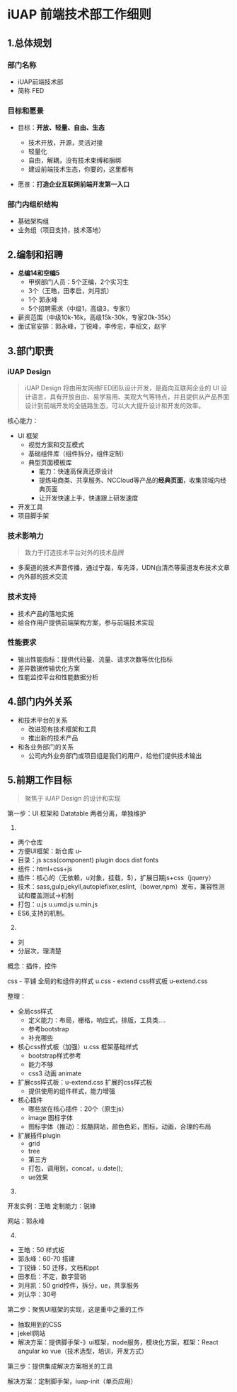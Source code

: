 # iUAP 前端技术部工作细则

## 1.总体规划

### 部门名称
- iUAP前端技术部
- 简称 FED

### 目标和愿景

- 目标：**开放、轻量、自由、生态**
	- 技术开放，开源，灵活对接
	- 轻量化
	- 自由，解耦，没有技术束缚和捆绑
	- 建设前端技术生态，你要的，这里都有

- 愿景：**打造企业互联网前端开发第一入口**

### 部门内组织结构

- 基础架构组
- 业务组（项目支持，技术落地）

## 2.编制和招聘

- **总编14和空编5**
	- 甲纲部门人员：5个正编，2个实习生
	- 3个（王皓，田孝启，刘月凯）
	- 1个 郭永峰
	- 5个招聘需求（中级1，高级3，专家1）
- 薪资范围（中级10k-16k，高级15k-30k，专家20k-35k）
- 面试官安排：郭永峰，丁锐峰，李传忠，李绍文，赵宇

## 3.部门职责

### iUAP Design

> iUAP Design 将由用友网络FED团队设计开发，是面向互联网企业的 UI 设计语言，具有开放自由、易学易用、美观大气等特点，并且提供从产品界面设计到前端开发的全链路生态，可以大大提升设计和开发的效率。

核心能力：
- UI 框架
	- 视觉方案和交互模式
	- 基础组件库（组件拆分，组件定制）
	- 典型页面模板库
		- 能力：快速高保真还原设计
		- 提炼电商类、共享服务、NCCloud等产品的**经典页面**，收集领域内经典页面
		- 让开发快速上手，快速跟上研发速度
- 开发工具
- 项目脚手架

### 技术影响力

> 致力于打造技术平台对外的技术品牌

- 多渠道的技术声音传播，通过宁磊，车先泽，UDN白清杰等渠道发布技术文章
- 内外部的技术交流

### 技术支持
- 技术产品的落地实施
- 给合作用户提供前端架构方案，参与前端技术实现

### 性能要求
- 输出性能指标：提供代码量、流量、请求次数等优化指标
- 差异数据传输优化方案
- 性能监控平台和性能数据分析

## 4.部门内外关系

- 和技术平台的关系
	- 改进现有技术框架和工具
	- 推出新的技术产品
- 和各业务部门的关系
	- 公司内外业务部门或项目组是我们的用户，给他们提供技术输出

## 5.前期工作目标

> 聚焦于 iUAP Design 的设计和实现

第一步：UI 框架和 Datatable 两者分离，单独维护

1.
- 两个仓库
- 方便UI框架：新仓库 u-
- 目录：js scss(component) plugin docs dist fonts
- 组件：html+css+js
- 插件：核心的（无依赖，u对象，挂载，$），扩展日期js+css（jquery）
- 技术：sass,gulp,jekyll,autoplefixer,eslint,（bower,npm）发布，兼容性测试和覆盖测试->机制
- 打包：u.js u.umd.js u.min.js
- ES6,支持的机制。

2.

- 刘
- 分层次，理清楚

概念：插件，控件

css
	- 平铺 全局的和组件的样式 u.css
	- extend css样式板 u-extend.css

整理：
- 全局css样式
	- 定义能力：布局，栅格，响应式，排版，工具类....
	- 参考bootstrap
	- 补充哪些
- 核心css样式板（加强）u.css 框架基础样式
	- bootstrap样式参考
	- 能力不够
	- css3 动画 animate
- 扩展css样式板：u-extend.css 扩展的css样式板
	- 提供使用的组件样式，能力增强
- 核心插件
	- 哪些放在核心插件：20个（原生js）
	- image 图标字体
	- 图标字体（推动）：炫酷网站，颜色色彩，图标，动画，合理的布局
- 扩展插件plugin
	- grid
	- tree
	- 第三方
	- 打包，调用到，concat，u.date();
	- ue效果


3.

开发实例：王皓
定制能力：锐锋


网站：郭永峰

4.

- 王皓：50 样式板
- 郭永峰：60-70 搭建
- 丁锐锋：50 迁移，文档和ppt
- 田孝启：不定，数字营销
- 刘月凯：50 grid控件，拆分，ue，共享服务
- 刘认华：30号


第二步：聚焦UI框架的实现，这是重中之重的工作
- 抽取用到的CSS
- jekell网站
- 解决方案：提供脚手架-》ui框架，node服务，模块化方案，框架：React angular ko vue（技术选型，培训，开发方式）

第三步：提供集成解决方案相关的工具

解决方案：定制脚手架，iuap-init（单页应用）
